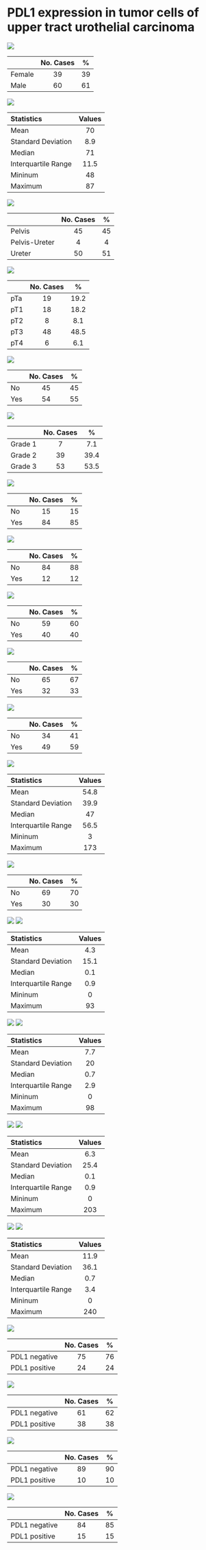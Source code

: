 # PDL1 expression in tumor cells of upper tract urothelial carcinoma



![](PDL1_tumor_files/figure-html/Description-1.png) 

|       | No. Cases | %  |
|:------|:---------:|:--:|
|Female |    39     | 39 |
|Male   |    60     | 61 |

![](PDL1_tumor_files/figure-html/Description-2.png) 

|Statistics          | Values |
|:-------------------|:------:|
|Mean                |   70   |
|Standard Deviation  |  8.9   |
|Median              |   71   |
|Interquartile Range |  11.5  |
|Mininum             |   48   |
|Maximum             |   87   |

![](PDL1_tumor_files/figure-html/Description-3.png) 

|              | No. Cases | %  |
|:-------------|:---------:|:--:|
|Pelvis        |    45     | 45 |
|Pelvis-Ureter |     4     | 4  |
|Ureter        |    50     | 51 |

![](PDL1_tumor_files/figure-html/Description-4.png) 

|    | No. Cases |  %   |
|:---|:---------:|:----:|
|pTa |    19     | 19.2 |
|pT1 |    18     | 18.2 |
|pT2 |     8     | 8.1  |
|pT3 |    48     | 48.5 |
|pT4 |     6     | 6.1  |

![](PDL1_tumor_files/figure-html/Description-5.png) 

|    | No. Cases | %  |
|:---|:---------:|:--:|
|No  |    45     | 45 |
|Yes |    54     | 55 |

![](PDL1_tumor_files/figure-html/Description-6.png) 

|        | No. Cases |  %   |
|:-------|:---------:|:----:|
|Grade 1 |     7     | 7.1  |
|Grade 2 |    39     | 39.4 |
|Grade 3 |    53     | 53.5 |

![](PDL1_tumor_files/figure-html/Description-7.png) 

|    | No. Cases | %  |
|:---|:---------:|:--:|
|No  |    15     | 15 |
|Yes |    84     | 85 |

![](PDL1_tumor_files/figure-html/Description-8.png) 

|    | No. Cases | %  |
|:---|:---------:|:--:|
|No  |    84     | 88 |
|Yes |    12     | 12 |

![](PDL1_tumor_files/figure-html/Description-9.png) 

|    | No. Cases | %  |
|:---|:---------:|:--:|
|No  |    59     | 60 |
|Yes |    40     | 40 |

![](PDL1_tumor_files/figure-html/Description-10.png) 

|    | No. Cases | %  |
|:---|:---------:|:--:|
|No  |    65     | 67 |
|Yes |    32     | 33 |

![](PDL1_tumor_files/figure-html/Description-11.png) 

|    | No. Cases | %  |
|:---|:---------:|:--:|
|No  |    34     | 41 |
|Yes |    49     | 59 |

![](PDL1_tumor_files/figure-html/Description-12.png) 

|Statistics          | Values |
|:-------------------|:------:|
|Mean                |  54.8  |
|Standard Deviation  |  39.9  |
|Median              |   47   |
|Interquartile Range |  56.5  |
|Mininum             |   3    |
|Maximum             |  173   |

![](PDL1_tumor_files/figure-html/Description-13.png) 

|    | No. Cases | %  |
|:---|:---------:|:--:|
|No  |    69     | 70 |
|Yes |    30     | 30 |

![](PDL1_tumor_files/figure-html/Description-14.png) ![](PDL1_tumor_files/figure-html/Description-15.png) 

|Statistics          | Values |
|:-------------------|:------:|
|Mean                |  4.3   |
|Standard Deviation  |  15.1  |
|Median              |  0.1   |
|Interquartile Range |  0.9   |
|Mininum             |   0    |
|Maximum             |   93   |

![](PDL1_tumor_files/figure-html/Description-16.png) ![](PDL1_tumor_files/figure-html/Description-17.png) 

|Statistics          | Values |
|:-------------------|:------:|
|Mean                |  7.7   |
|Standard Deviation  |   20   |
|Median              |  0.7   |
|Interquartile Range |  2.9   |
|Mininum             |   0    |
|Maximum             |   98   |

![](PDL1_tumor_files/figure-html/Description-18.png) ![](PDL1_tumor_files/figure-html/Description-19.png) 

|Statistics          | Values |
|:-------------------|:------:|
|Mean                |  6.3   |
|Standard Deviation  |  25.4  |
|Median              |  0.1   |
|Interquartile Range |  0.9   |
|Mininum             |   0    |
|Maximum             |  203   |

![](PDL1_tumor_files/figure-html/Description-20.png) ![](PDL1_tumor_files/figure-html/Description-21.png) 

|Statistics          | Values |
|:-------------------|:------:|
|Mean                |  11.9  |
|Standard Deviation  |  36.1  |
|Median              |  0.7   |
|Interquartile Range |  3.4   |
|Mininum             |   0    |
|Maximum             |  240   |

![](PDL1_tumor_files/figure-html/Description-22.png) 

|              | No. Cases | %  |
|:-------------|:---------:|:--:|
|PDL1 negative |    75     | 76 |
|PDL1 positive |    24     | 24 |

![](PDL1_tumor_files/figure-html/Description-23.png) 

|              | No. Cases | %  |
|:-------------|:---------:|:--:|
|PDL1 negative |    61     | 62 |
|PDL1 positive |    38     | 38 |

![](PDL1_tumor_files/figure-html/Description-24.png) 

|              | No. Cases | %  |
|:-------------|:---------:|:--:|
|PDL1 negative |    89     | 90 |
|PDL1 positive |    10     | 10 |

![](PDL1_tumor_files/figure-html/Description-25.png) 

|              | No. Cases | %  |
|:-------------|:---------:|:--:|
|PDL1 negative |    84     | 85 |
|PDL1 positive |    15     | 15 |

